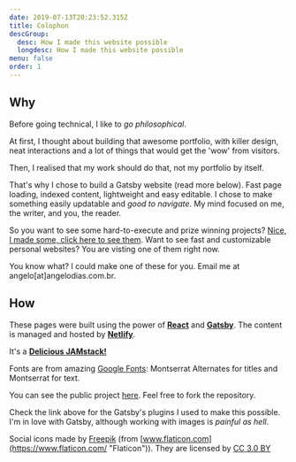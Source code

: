 ```yaml
---
date: 2019-07-13T20:23:52.315Z
title: Colophon
descGroup:
  desc: How I made this website possible
  longdesc: How I made this website possible
menu: false
order: 1
---
```

<!-- done, lacks images -->

## Why

Before going technical, I like to *go philosophical*.

At first, I thought about building that awesome portfolio, with killer design, neat interactions and a lot of things that would get the 'wow' from visitors.

Then, I realised that my work should do that, not my portfolio by itself.

That's why I chose to build a Gatsby website (read more below). Fast page loading, indexed content, lightweight and easy editable. I chose to make something easily updatable and *good to navigate*. My mind focused on me, the writer, and you, the reader.

So you want to see some hard-to-execute and prize winning projects? [Nice, I made some, click here to see them](/portfolio). Want to see fast and customizable personal websites? You are visting one of them right now.

You know what? I could make one of these for you. Email me at angelo\[at\]angelodias.com.br.

## How

These pages were built using the power of [**React**](https://reactjs.org/) and [**Gatsby**](https://gatsbyjs.org). The content is managed and hosted by [**Netlify**](https://www.netlify.com/).

It's a [**Delicious JAMstack!**](https://jamstack.org/)

Fonts are from amazing [Google Fonts](https://fonts.google.com/): Montserrat Alternates for titles and Montserrat for text.

You can see the public project [here](https://github.com/angelod1as/portfolio). Feel free to fork the repository.

Check the link above for the Gatsby's plugins I used to make this possible. I'm in love with Gatsby, although working with images is *painful as hell*.

Social icons made by [Freepik](https://www.freepik.com/ "Freepik") (from [www.flaticon.com](https://www.flaticon.com/ "Flaticon")). They are licensed by [CC 3.0 BY](http://creativecommons.org/licenses/by/3.0/ "Creative Commons BY 3.0")
